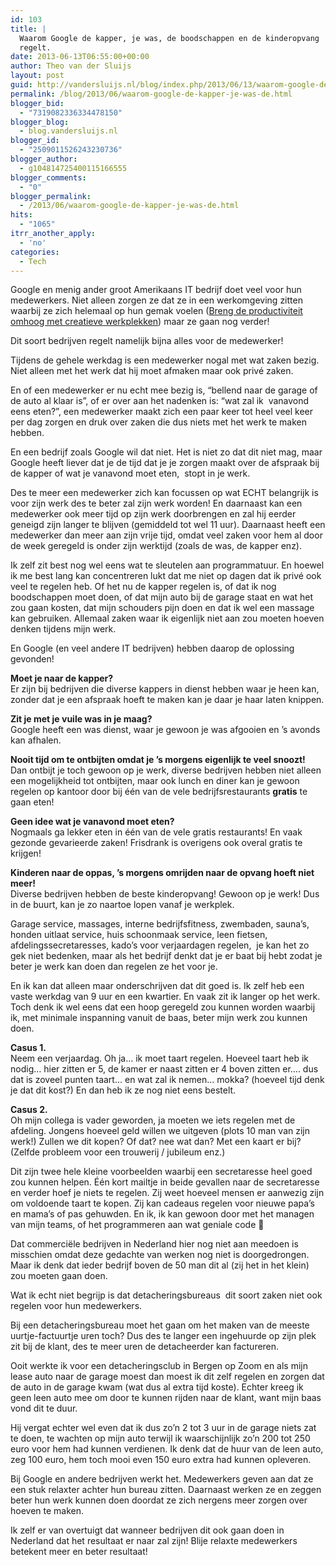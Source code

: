 ```yaml
---
id: 103
title: |
  Waarom Google de kapper, je was, de boodschappen en de kinderopvang
  regelt.
date: 2013-06-13T06:55:00+00:00
author: Theo van der Sluijs
layout: post
guid: http://vandersluijs.nl/blog/index.php/2013/06/13/waarom-google-de-kapper-je-was-de/
permalink: /blog/2013/06/waarom-google-de-kapper-je-was-de.html
blogger_bid:
  - "7319082336334478150"
blogger_blog:
  - blog.vandersluijs.nl
blogger_id:
  - "2509011526243230736"
blogger_author:
  - g104814725400115166555
blogger_comments:
  - "0"
blogger_permalink:
  - /2013/06/waarom-google-de-kapper-je-was-de.html
hits:
  - "1065"
itrr_another_apply:
  - 'no'
categories:
  - Tech
---
```

Google en menig ander groot Amerikaans IT bedrijf doet veel voor hun medewerkers. Niet alleen zorgen ze dat ze in een werkomgeving zitten waarbij ze zich helemaal op hun gemak voelen ([Breng de productiviteit omhoog met creatieve werkplekken](https://vandersluijs.nl/2013/06/breng-de-productiviteit-omhoog-met-creatieve-werkplekken.html "Breng de productiviteit omhoog met creatieve werkplekken")) maar ze gaan nog verder!

Dit soort bedrijven regelt namelijk bijna alles voor de medewerker!<!--more-->

Tijdens de gehele werkdag is een medewerker nogal met wat zaken bezig. Niet alleen met het werk dat hij moet afmaken maar ook privé zaken.

En of een medewerker er nu echt mee bezig is, &#8220;bellend naar de garage of de auto al klaar is&#8221;, of er over aan het nadenken is: &#8220;wat zal ik  vanavond eens eten?&#8221;, een medewerker maakt zich een paar keer tot heel veel keer per dag zorgen en druk over zaken die dus niets met het werk te maken hebben.

En een bedrijf zoals Google wil dat niet. Het is niet zo dat dit niet mag, maar Google heeft liever dat je de tijd dat je je zorgen maakt over de afspraak bij de kapper of wat je vanavond moet eten,  stopt in je werk.

Des te meer een medewerker zich kan focussen op wat ECHT belangrijk is voor zijn werk des te beter zal zijn werk worden! En daarnaast kan een medewerker ook meer tijd op zijn werk doorbrengen en zal hij eerder geneigd zijn langer te blijven (gemiddeld tot wel 11 uur). Daarnaast heeft een medewerker dan meer aan zijn vrije tijd, omdat veel zaken voor hem al door de week geregeld is onder zijn werktijd (zoals de was, de kapper enz).

Ik zelf zit best nog wel eens wat te sleutelen aan programmatuur. En hoewel ik me best lang kan concentreren lukt dat me niet op dagen dat ik privé ook veel te regelen heb. Of het nu de kapper regelen is, of dat ik nog boodschappen moet doen, of dat mijn auto bij de garage staat en wat het zou gaan kosten, dat mijn schouders pijn doen en dat ik wel een massage kan gebruiken. Allemaal zaken waar ik eigenlijk niet aan zou moeten hoeven denken tijdens mijn werk.

En Google (en veel andere IT bedrijven) hebben daarop de oplossing gevonden!

**Moet je naar de kapper?**  
Er zijn bij bedrijven die diverse kappers in dienst hebben waar je heen kan, zonder dat je een afspraak hoeft te maken kan je daar je haar laten knippen.

**Zit je met je vuile was in je maag?**  
Google heeft een was dienst, waar je gewoon je was afgooien en &#8217;s avonds kan afhalen.

**Nooit tijd om te ontbijten omdat je &#8217;s morgens eigenlijk te veel snoozt!**  
Dan ontbijt je toch gewoon op je werk, diverse bedrijven hebben niet alleen een mogelijkheid tot ontbijten, maar ook lunch en diner kan je gewoon regelen op kantoor door bij één van de vele bedrijfsrestaurants **gratis** te gaan eten!

**Geen idee wat je vanavond moet eten?**  
Nogmaals ga lekker eten in één van de vele gratis restaurants! En vaak gezonde gevarieerde zaken! Frisdrank is overigens ook overal gratis te krijgen!

**Kinderen naar de oppas, &#8217;s morgens omrijden naar de opvang hoeft niet meer!**  
Diverse bedrijven hebben de beste kinderopvang! Gewoon op je werk! Dus in de buurt, kan je zo naartoe lopen vanaf je werkplek.

Garage service, massages, interne bedrijfsfitness, zwembaden, sauna&#8217;s, honden uitlaat service, huis schoonmaak service, leen fietsen, afdelingssecretaresses, kado&#8217;s voor verjaardagen regelen,  je kan het zo gek niet bedenken, maar als het bedrijf denkt dat je er baat bij hebt zodat je beter je werk kan doen dan regelen ze het voor je.

En ik kan dat alleen maar onderschrijven dat dit goed is. Ik zelf heb een vaste werkdag van 9 uur en een kwartier. En vaak zit ik langer op het werk. Toch denk ik wel eens dat een hoop geregeld zou kunnen worden waarbij ik, met minimale inspanning vanuit de baas, beter mijn werk zou kunnen doen.

**Casus 1.**  
Neem een verjaardag. Oh ja&#8230; ik moet taart regelen. Hoeveel taart heb ik nodig&#8230; hier zitten er 5, de kamer er naast zitten er 4 boven zitten er&#8230;. dus dat is zoveel punten taart&#8230; en wat zal ik nemen&#8230; mokka? (hoeveel tijd denk je dat dit kost?) En dan heb ik ze nog niet eens bestelt.

**Casus 2.**  
Oh mijn collega is vader geworden, ja moeten we iets regelen met de afdeling. Jongens hoeveel geld willen we uitgeven (plots 10 man van zijn werk!) Zullen we dit kopen? Of dat? nee wat dan? Met een kaart er bij? (Zelfde probleem voor een trouwerij / jubileum enz.)

Dit zijn twee hele kleine voorbeelden waarbij een secretaresse heel goed zou kunnen helpen. Één kort mailtje in beide gevallen naar de secretaresse en verder hoef je niets te regelen. Zij weet hoeveel mensen er aanwezig zijn om voldoende taart te kopen. Zij kan cadeaus regelen voor nieuwe papa&#8217;s en mama&#8217;s of pas gehuwden. En ik, ik kan gewoon door met het managen van mijn teams, of het programmeren aan wat geniale code 🙂

Dat commerciële bedrijven in Nederland hier nog niet aan meedoen is misschien omdat deze gedachte van werken nog niet is doorgedrongen. Maar ik denk dat ieder bedrijf boven de 50 man dit al (zij het in het klein) zou moeten gaan doen.

Wat ik echt niet begrijp is dat detacheringsbureaus  dit soort zaken niet ook regelen voor hun medewerkers.

Bij een detacheringsbureau moet het gaan om het maken van de meeste uurtje-factuurtje uren toch? Dus des te langer een ingehuurde op zijn plek zit bij de klant, des te meer uren de detacheerder kan factureren.

Ooit werkte ik voor een detacheringsclub in Bergen op Zoom en als mijn lease auto naar de garage moest dan moest ik dit zelf regelen en zorgen dat de auto in de garage kwam (wat dus al extra tijd koste). Echter kreeg ik geen leen auto mee om door te kunnen rijden naar de klant, want mijn baas vond dit te duur.

Hij vergat echter wel even dat ik dus zo&#8217;n 2 tot 3 uur in de garage niets zat te doen, te wachten op mijn auto terwijl ik waarschijnlijk zo&#8217;n 200 tot 250 euro voor hem had kunnen verdienen. Ik denk dat de huur van de leen auto, zeg 100 euro, hem toch mooi even 150 euro extra had kunnen opleveren.

Bij Google en andere bedrijven werkt het. Medewerkers geven aan dat ze een stuk relaxter achter hun bureau zitten. Daarnaast werken ze en zeggen beter hun werk kunnen doen doordat ze zich nergens meer zorgen over hoeven te maken.

Ik zelf er van overtuigt dat wanneer bedrijven dit ook gaan doen in Nederland dat het resultaat er naar zal zijn! Blije relaxte medewerkers betekent meer en beter resultaat!
